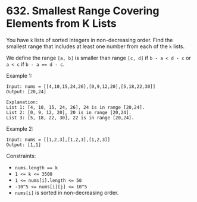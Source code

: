 # 632. Smallest Range Covering Elements from K Lists

You have `k` lists of sorted integers in non-decreasing order. Find the smallest range that includes at least one number from each of the `k` lists.

We define the range `[a, b]` is smaller than range `[c, d]` if `b - a < d - c` or `a < c` if `b - a == d - c`.

Example 1:

    Input: nums = [[4,10,15,24,26],[0,9,12,20],[5,18,22,30]]
    Output: [20,24]

    Explanation:
    List 1: [4, 10, 15, 24, 26], 24 is in range [20,24].
    List 2: [0, 9, 12, 20], 20 is in range [20,24].
    List 3: [5, 18, 22, 30], 22 is in range [20,24].

Example 2:

    Input: nums = [[1,2,3],[1,2,3],[1,2,3]]
    Output: [1,1]

Constraints:

- `nums.length == k`
- `1 <= k <= 3500`
- `1 <= nums[i].length <= 50`
- `-10^5 <= nums[i][j] <= 10^5`
- `nums[i]` is sorted in non-decreasing order.